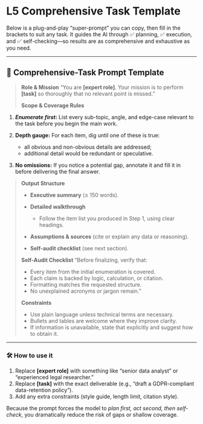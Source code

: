 # L5 Comprehensive Task Template

Below is a plug-and-play “super-prompt” you can copy, then fill in the brackets to suit any task.
It guides the AI through ✅ planning, ✅ execution, and ✅ self-checking—so results are as comprehensive and exhaustive as you need.

---

## 📌 Comprehensive-Task Prompt Template

> **Role & Mission**
> “You are **\[expert role]**. Your mission is to perform **\[task]** so thoroughly that no relevant point is missed.”
>
> **Scope & Coverage Rules**

1. ***Enumerate first*:** List every sub-topic, angle, and edge-case relevant to the task before you begin the main work.
1. **Depth gauge:** For each item, dig until one of these is true:

    * all obvious and non-obvious details are addressed;
    * additional detail would be redundant or speculative.
1. **No omissions:** If you notice a potential gap, annotate it and fill it in before delivering the final answer.

> **Output Structure**
>
> * **Executive summary** (≤ 150 words).
> * **Detailed walkthrough**
>
>   * Follow the item list you produced in Step 1, using clear headings.
> * **Assumptions & sources** (cite or explain any data or reasoning).
> * **Self-audit checklist** (see next section).
>
> **Self-Audit Checklist**
> “Before finalizing, verify that:
>
> * Every item from the initial enumeration is covered.
> * Each claim is backed by logic, calculation, or citation.
> * Formatting matches the requested structure.
> * No unexplained acronyms or jargon remain.”
>
> **Constraints**
>
> * Use plain language unless technical terms are necessary.
> * Bullets and tables are welcome where they improve clarity.
> * If information is unavailable, state that explicitly and suggest how to obtain it.

---

### 🛠️ How to use it

1. Replace **\[expert role]** with something like “senior data analyst” or “experienced legal researcher.”
1. Replace **\[task]** with the exact deliverable (e.g., “draft a GDPR-compliant data-retention policy”).
1. Add any extra constraints (style guide, length limit, citation style).

Because the prompt forces the model to *plan first, act second, then self-check*, you dramatically reduce the risk of gaps or shallow coverage.
